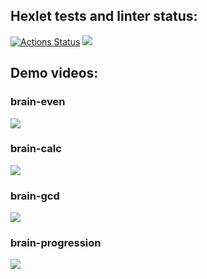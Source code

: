 ## Hexlet tests and linter status:
[![Actions Status](https://github.com/vladivis/frontend-project-44/workflows/hexlet-check/badge.svg)](https://github.com/vladivis/frontend-project-44/actions)
<a href="https://codeclimate.com/github/vladivis/frontend-project-44/maintainability"><img src="https://api.codeclimate.com/v1/badges/847987ed8cd8537d0948/maintainability" /></a>

## Demo videos:
### brain-even
<a href="https://asciinema.org/a/kVyoDnDIevn9tiL6Kanc53LA8" target="_blank"><img src="https://asciinema.org/a/kVyoDnDIevn9tiL6Kanc53LA8.svg" /></a>

### brain-calc
<a href="https://asciinema.org/a/bMLK6e2hMzo0q9iUGE1zrSxxp" target="_blank"><img src="https://asciinema.org/a/bMLK6e2hMzo0q9iUGE1zrSxxp.svg" /></a>

### brain-gcd
<a href="https://asciinema.org/a/3kjMq2W7Lnv8k7hgFMcY7RXso" target="_blank"><img src="https://asciinema.org/a/3kjMq2W7Lnv8k7hgFMcY7RXso.svg" /></a>

### brain-progression
<a href="https://asciinema.org/a/K4wXL1n28InJmzlZnU6hYFJUc" target="_blank"><img src="https://asciinema.org/a/K4wXL1n28InJmzlZnU6hYFJUc.svg" /></a>
